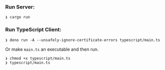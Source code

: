 ### Run Server:

```
❯ cargo run
```

### Run TypeScript Client:

```
❯ deno run -A --unsafely-ignore-certificate-errors typescript/main.ts
```

Or make `main.ts` an executable and then run.

```
❯ chmod +x typescript/main.ts
❯ typescript/main.ts
```
